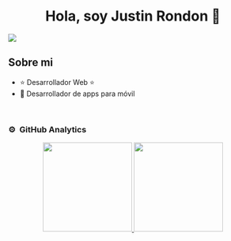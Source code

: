 <div align="center">
<h1 align="center">Hola, soy Justin Rondon 👋</h1>
</div>
<img src="[https://ibb.co/Dwr4jqm](https://i.ibb.co/Zc2dbZv/Justin-Rondon.png](https://i.ibb.co/Zc2dbZv/Justin-Rondon.png)">

## Sobre mi

- ⭐ Desarrollador Web ⭐ 
- 📲 Desarrollador de apps para móvil
<br>

### ⚙️ &nbsp;GitHub Analytics

<p align="center">
<a href="https://github.com/ArisGuimera">
  <img height="180em" src="https://github-readme-stats-eight-theta.vercel.app/api?username=ArisGuimera&show_icons=true&theme=algolia&include_all_commits=true&count_private=true"/>
  <img height="180em" src="https://github-readme-stats-eight-theta.vercel.app/api/top-langs/?username=ArisGuimera&layout=compact&langs_count=8&theme=algolia"/>
</a>
</p>

